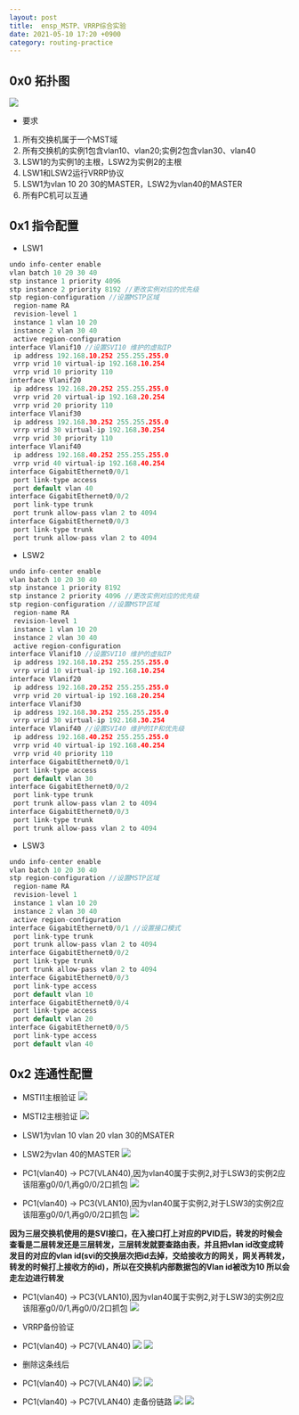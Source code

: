 ```yaml
---
layout: post
title:  ensp_MSTP、VRRP综合实验
date: 2021-05-10 17:20 +0900
category: routing-practice
---
```


## 0x0 拓扑图

![](/images/20210510-1.png)
- 要求
1. 所有交换机属于一个MST域
2. 所有交换机的实例1包含vlan10、vlan20;实例2包含vlan30、vlan40
3. LSW1的为实例1的主根，LSW2为实例2的主根
4. LSW1和LSW2运行VRRP协议
5. LSW1为vlan 10 20 30的MASTER，LSW2为vlan40的MASTER
6. 所有PC机可以互通

## 0x1 指令配置

- LSW1
```c
undo info-center enable
vlan batch 10 20 30 40
stp instance 1 priority 4096
stp instance 2 priority 8192 //更改实例对应的优先级
stp region-configuration //设置MSTP区域
 region-name RA
 revision-level 1
 instance 1 vlan 10 20
 instance 2 vlan 30 40
 active region-configuration
interface Vlanif10 //设置SVI10 维护的虚拟IP
 ip address 192.168.10.252 255.255.255.0
 vrrp vrid 10 virtual-ip 192.168.10.254
 vrrp vrid 10 priority 110
interface Vlanif20
 ip address 192.168.20.252 255.255.255.0
 vrrp vrid 20 virtual-ip 192.168.20.254
 vrrp vrid 20 priority 110
interface Vlanif30
 ip address 192.168.30.252 255.255.255.0
 vrrp vrid 30 virtual-ip 192.168.30.254
 vrrp vrid 30 priority 110
interface Vlanif40
 ip address 192.168.40.252 255.255.255.0
 vrrp vrid 40 virtual-ip 192.168.40.254
interface GigabitEthernet0/0/1
 port link-type access
 port default vlan 40
interface GigabitEthernet0/0/2
 port link-type trunk
 port trunk allow-pass vlan 2 to 4094
interface GigabitEthernet0/0/3
 port link-type trunk
 port trunk allow-pass vlan 2 to 4094
```

- LSW2
```c
undo info-center enable
vlan batch 10 20 30 40
stp instance 1 priority 8192
stp instance 2 priority 4096 //更改实例对应的优先级
stp region-configuration //设置MSTP区域
 region-name RA
 revision-level 1
 instance 1 vlan 10 20
 instance 2 vlan 30 40
 active region-configuration
interface Vlanif10 //设置SVI10 维护的虚拟IP
 ip address 192.168.10.252 255.255.255.0
 vrrp vrid 10 virtual-ip 192.168.10.254
interface Vlanif20
 ip address 192.168.20.252 255.255.255.0
 vrrp vrid 20 virtual-ip 192.168.20.254
interface Vlanif30
 ip address 192.168.30.252 255.255.255.0
 vrrp vrid 30 virtual-ip 192.168.30.254
interface Vlanif40 //设置SVI40 维护的IP和优先级
 ip address 192.168.40.252 255.255.255.0
 vrrp vrid 40 virtual-ip 192.168.40.254
 vrrp vrid 40 priority 110
interface GigabitEthernet0/0/1
 port link-type access
 port default vlan 30
interface GigabitEthernet0/0/2
 port link-type trunk
 port trunk allow-pass vlan 2 to 4094
interface GigabitEthernet0/0/3
 port link-type trunk
 port trunk allow-pass vlan 2 to 4094
```

- LSW3
```c
undo info-center enable
vlan batch 10 20 30 40
stp region-configuration //设置MSTP区域
 region-name RA
 revision-level 1
 instance 1 vlan 10 20
 instance 2 vlan 30 40
 active region-configuration
interface GigabitEthernet0/0/1 //设置接口模式
 port link-type trunk
 port trunk allow-pass vlan 2 to 4094
interface GigabitEthernet0/0/2
 port link-type trunk
 port trunk allow-pass vlan 2 to 4094
interface GigabitEthernet0/0/3
 port link-type access
 port default vlan 10
interface GigabitEthernet0/0/4
 port link-type access
 port default vlan 20
interface GigabitEthernet0/0/5
 port link-type access
 port default vlan 40
```

## 0x2 连通性配置

- MSTI1主根验证
![](/images/20210510-2.png)

- MSTI2主根验证
![](/images/20210510-3.png)

- LSW1为vlan 10 vlan 20 vlan 30的MSATER
- LSW2为vlan 40的MASTER
![](/images/20210510-4.png)

- PC1(vlan40) -> PC7(VLAN40),因为vlan40属于实例2,对于LSW3的实例2应该阻塞g0/0/1,再g0/0/2口抓包
![](/images/20210510-5.png)

- PC1(vlan40) -> PC3(VLAN10),因为vlan40属于实例2,对于LSW3的实例2应该阻塞g0/0/1,再g0/0/2口抓包
![](/images/20210510-6.png)

**因为三层交换机使用的是SVI接口，在入接口打上对应的PVID后，转发的时候会查看是二层转发还是三层转发，三层转发就要查路由表，并且把vlan id改变成转发目的对应的vlan id(svi的交换层次把id去掉，交给接收方的网关，网关再转发，转发的时候打上接收方的id)，所以在交换机内部数据包的Vlan id被改为10 所以会走左边进行转发**

- PC1(vlan40) -> PC3(VLAN10),因为vlan40属于实例2,对于LSW3的实例2应该阻塞g0/0/1,再g0/0/2口抓包
![](/images/20210510-6.png)

- VRRP备份验证
- PC1(vlan40) -> PC7(VLAN40)
![](/images/20210510-7.png)
![](/images/20210510-8.png)
- 删除这条线后
- PC1(vlan40) -> PC7(VLAN40)
![](/images/20210510-9.png)
![](/images/20210510-10.png)
- PC1(vlan40) -> PC7(VLAN40) 走备份链路
![](/images/20210510-11.png)
![](/images/20210510-12.png)
